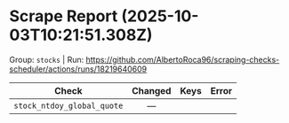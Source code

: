 # Scrape Report (2025-10-03T10:21:51.308Z)

Group: `stocks`  |  Run: https://github.com/AlbertoRoca96/scraping-checks-scheduler/actions/runs/18219640609

| Check | Changed | Keys | Error |
|---|:---:|:--|:--|
| `stock_ntdoy_global_quote` | — |  |  |
